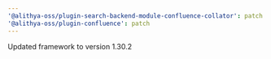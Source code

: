 ```yaml
---
'@alithya-oss/plugin-search-backend-module-confluence-collator': patch
'@alithya-oss/plugin-confluence': patch
---
```


Updated framework to version 1.30.2
